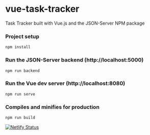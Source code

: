 # vue-task-tracker
Task Tracker built with Vue.js and the JSON-Server NPM package

### Project setup
```
npm install
```

### Run the JSON-Server backend (http://localhost:5000)
```
npm run backend
```

### Run the Vue dev server (http://localhost:8080)
```
npm run serve
```

### Compiles and minifies for production
```
npm run build
```

[![Netlify Status](https://api.netlify.com/api/v1/badges/e5b1748e-fb3e-473e-bc70-b8fb95a6d09e/deploy-status)](https://app.netlify.com/sites/vuejs-task-trackr/deploys)